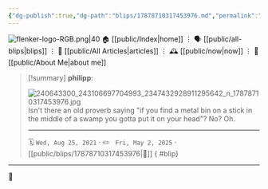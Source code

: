 ```yaml
---
{"dg-publish":true,"dg-path":"blips/17878710317453976.md","permalink":"/blips/17878710317453976/","title":"philipp on instagram @ 2021-08-25","created":"2021-08-25T04:27:00","updated":"2025-05-02T17:43:07"}
---
```



<div class="transclusion internal-embed is-loaded"><div class="markdown-embed">




![flenker-logo-RGB.png|40](/img/user/attachments/flenker-logo-RGB.png)
🏠 [[public/Index\|home]]  ⋮ 🗣️ [[public/all-blips\|blips]] ⋮  📝 [[public/All Articles\|articles]]  ⋮ 🕰️ [[public/now\|now]] ⋮ 🪪 [[public/About Me\|about me]]


</div></div>


> [!summary] **philipp**:
>
> ![240643300_243106697704993_2347432928911295642_n_17878710317453976.jpg](/img/user/attachments/240643300_243106697704993_2347432928911295642_n_17878710317453976.jpg)
> Isn't there an old proverb saying "if you find a metal bin on a stick in the middle of a swamp you gotta put it on your head"? No? Oh.
> - - -
>
> 🗓️ <code>Wed, Aug 25, 2021</code>  · ✏️ <code> Fri, May 2, 2025</code>  · [[public/blips/17878710317453976\|🔗]]
{ #blip}


- - -

 👾
